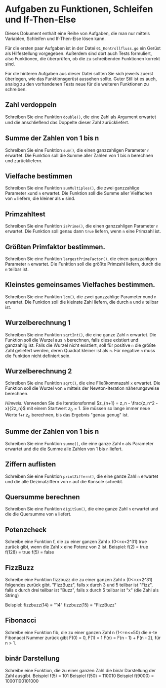# Aufgaben zu Funktionen, Schleifen und If-Then-Else

Dieses Dokument enthält eine Reihe von Aufgaben, die man nur mittels Variablen, Schleifen und If-Then-Else lösen kann.

Für die ersten paar Aufgaben ist in der Datei `01_Kontrollfluss.go` ein Gerüst als Hilfestellung vorgegeben.
Außerdem sind dort auch Tests formuliert, also Funktionen, die überprüfen, ob die zu schreibenden Funktionen korrekt sind.

Für die hinteren Aufgaben aus dieser Datei sollten Sie sich jeweils zuerst überlegen, wie das Funktionsgerüst aussehen sollte.
Guter Stil ist es auch, analog zu den vorhandenen Tests neue für die weiteren Funktionen zu schreiben.

## Zahl verdoppeln
Schreiben Sie eine Funktion `double()`, die eine Zahl als Argument erwartet
und die anschlieﬂend das Doppelte dieser Zahl zurückliefert.

## Summe der Zahlen von 1 bis n
Schreiben Sie eine Funktion `sum()`, die einen ganzzahligen Parameter `n` erwartet. 
Die Funktion soll die Summe aller Zahlen von 1 bis n berechnen und zurückliefern.

## Vielfache bestimmen
Schreiben Sie eine Funktion `sumMultiples()`, die zwei ganzzahlige Parameter `x`und `n` erwartet.
Die Funktion soll die Summe aller Vielfachen von `x` liefern, die kleiner als `n` sind.

## Primzahltest
Schreiben Sie eine Funktion `isPrime()`, die einen ganzzahligen Parameter `n` erwartet.
Die Funktion soll genau dann `true` liefern, wenn `n` eine Primzahl ist.

## Größten Primfaktor bestimmen.
Schreiben Sie eine Funktion `largestPrimeFactor()`, die einen ganzzahligen Parameter `n` erwartet.
Die Funktion soll die größte Primzahl liefern, durch die `n` teilbar ist.

## Kleinstes gemeinsames Vielfaches bestimmen.
Schreiben Sie eine Funktion `lcm()`, die zwei ganzzahlige Parameter `m`und `n` erwartet.
Die Funktion soll die kleinste Zahl liefern, die durch `m` und `n` teilbar ist.

## Wurzelberechnung 1
Schreiben Sie eine Funktion `sqrtInt()`, die eine ganze Zahl `n` erwartet.
Die Funktion soll die Wurzel aus `n` berechnen, falls diese existiert und ganzzahlig ist.
Falls die Wurzel nicht existiert, soll für positive `n` die größte Zahl geliefert werden, deren Quadrat kleiner ist als `n`. Für negative `n` muss die Funktion nicht definiert sein.

## Wurzelberechnung 2
Schreiben Sie eine Funktion `sqrt()`, die eine Fließkommazahl `x` erwartet.
Die Funktion soll die Wurzel von `n` mittels der Newton-Iteration näherungsweise berechnen.

*Hinweis:* Verwenden Sie die Iterationsformel $z_{n+1} = z_n - \frac{z_n^2 - x}{2z_n}$
mit einem Startwert $z_0 = 1$.
Sie müssen so lange immer neue Werte f+r $z_n$ berechnen, bis das Ergebnis "genau genug" ist.

## Summe der Zahlen von 1 bis n
Schreiben Sie eine Funktion `summe()`, die eine ganze Zahl `n` als Parameter erwartet und die die Summe alle Zahlen von 1 bis `n` liefert.

## Ziffern auflisten
Schreiben Sie eine Funktion `printZiffern()`, die eine ganze Zahl `n` erwartet und die
alle Dezimalziffern von `n` auf die Konsole schreibt.

## Quersumme berechnen
Schreiben Sie eine Funktion `digitSum()`, die eine ganze Zahl `n` erwartet und die die Quersumme von `n` liefert.

## Potenzcheck
Schreibe eine Funktion f, die zu einer ganzen Zahl x (0<=x<2^31) true zurück gibt, wenn die Zahl x eine Potenz von 2 ist.
Beispiel: f(2) = true
f(128) = true
f(5) = false

## FizzBuzz
Schreibe eine Funktion fizzbuzz die zu einer ganzen Zahl x (0<=x<2^31) folgendes zurück gibt.
"FizzBuzz", falls x durch 3 und 5 teilbar ist
"Fizz", falls x durch drei teilbar ist
"Buzz", falls x durch 5 teilbar ist
"x" (die Zahl als String)

Beispiel:
fizzbuzz(14) = "14"
fizzbuzz(15) = "FizzBuzz"

## Fibonacci
Schreibe eine Funktion fib, die zu einer ganzen Zahl n (1<=n<=50) die n-te Fibonacci Nummer zurück gibt
F(0) = 0, F(1) = 1
F(n) = F(n - 1) + F(n - 2), für n > 1.

## binär Darstellung
Schreibe eine Funktion, die zu einer ganzen Zahl die binär Darstellung der Zahl ausgibt.
Beispiel f(5) = 101
Beispiel f(50) = 110010
Beispiel f(9000) = 10001100101000